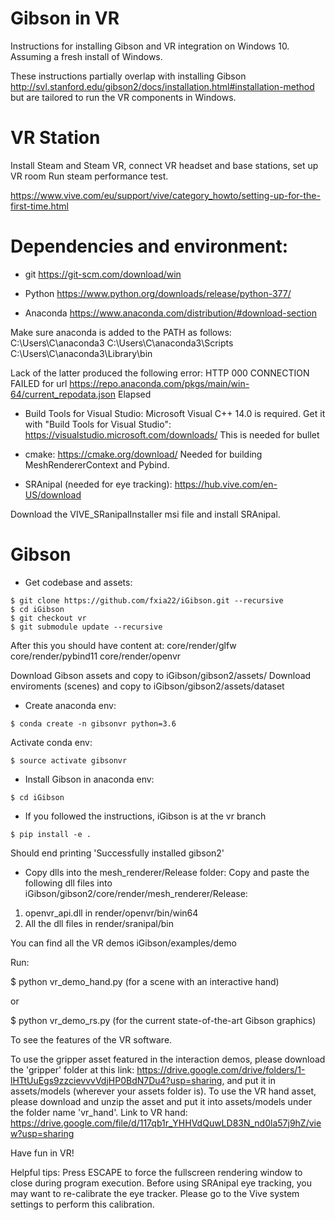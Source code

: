 # Gibson in VR

Instructions for installing Gibson and VR integration on Windows 10.
Assuming a fresh install of Windows.

These instructions partially overlap with installing Gibson
http://svl.stanford.edu/gibson2/docs/installation.html#installation-method 
but are tailored to run the VR components in Windows.


VR Station
==========

Install Steam and Steam VR, connect VR headset and base stations, set up VR room
Run steam performance test.

https://www.vive.com/eu/support/vive/category_howto/setting-up-for-the-first-time.html


Dependencies and environment:
=============================

* git 
https://git-scm.com/download/win

* Python
https://www.python.org/downloads/release/python-377/

* Anaconda 
https://www.anaconda.com/distribution/#download-section

Make sure anaconda is added to the PATH as follows:
C:\Users\C\anaconda3
C:\Users\C\anaconda3\Scripts
C:\Users\C\anaconda3\Library\bin

Lack of the latter produced the following error:
HTTP 000 CONNECTION FAILED for url <https://repo.anaconda.com/pkgs/main/win-64/current_repodata.json> Elapsed

* Build Tools for Visual Studio:
Microsoft Visual C++ 14.0 is required. Get it with "Build Tools for Visual Studio": 
https://visualstudio.microsoft.com/downloads/
This is needed for bullet

* cmake:
https://cmake.org/download/
Needed for building MeshRendererContext and Pybind.

* SRAnipal (needed for eye tracking):
https://hub.vive.com/en-US/download

Download the VIVE_SRanipalInstaller msi file and install SRAnipal.

Gibson
======

* Get codebase and assets:

```
$ git clone https://github.com/fxia22/iGibson.git --recursive
$ cd iGibson
$ git checkout vr
$ git submodule update --recursive
```

After this you should have content at:
core/render/glfw
core/render/pybind11
core/render/openvr

Download Gibson assets and copy to iGibson/gibson2/assets/
Download enviroments (scenes) and copy to iGibson/gibson2/assets/dataset

* Create anaconda env:

```
$ conda create -n gibsonvr python=3.6
```
Activate conda env:
```
$ source activate gibsonvr
```

* Install Gibson in anaconda env:
```
$ cd iGibson
```
- If you followed the instructions, iGibson is at the vr branch
```
$ pip install -e .
```

Should end printing 'Successfully installed gibson2'

* Copy dlls into the mesh_renderer/Release folder:
Copy and paste the following dll files into iGibson/gibson2/core/render/mesh_renderer/Release:
1) openvr_api.dll in render/openvr/bin/win64
2) All the dll files in render/sranipal/bin

You can find all the VR demos iGibson/examples/demo

Run:

$ python vr_demo_hand.py (for a scene with an interactive hand)

or 

$ python vr_demo_rs.py (for the current state-of-the-art Gibson graphics)

To see the features of the VR software.

To use the gripper asset featured in the interaction demos, please download the 'gripper' folder at this link: https://drive.google.com/drive/folders/1-lHTtUuEgs9zzcievvvVdjHP0BdN7Du4?usp=sharing, and put it in assets/models (wherever your assets folder is).
To use the VR hand asset, please download and unzip the asset and put it into assets/models under the folder name 'vr_hand'.
Link to VR hand: https://drive.google.com/file/d/117qb1r_YHHVdQuwLD83N_nd0la57j9hZ/view?usp=sharing

Have fun in VR!

Helpful tips:
Press ESCAPE to force the fullscreen rendering window to close during program execution.
Before using SRAnipal eye tracking, you may want to re-calibrate the eye tracker. Please go to the Vive system settings to perform this calibration.
